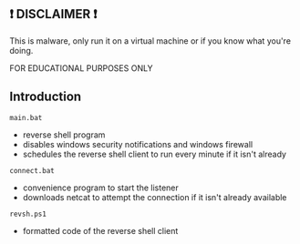 ## ❗ DISCLAIMER ❗

This is malware, only run it on a virtual machine or if you know what you're doing.  

FOR EDUCATIONAL PURPOSES ONLY

## Introduction ##

`main.bat`
- reverse shell program
- disables windows security notifications and windows firewall
- schedules the reverse shell client to run every minute if it isn't already

`connect.bat`
- convenience program to start the listener
- downloads netcat to attempt the connection if it isn't already available

`revsh.ps1`
- formatted code of the reverse shell client
